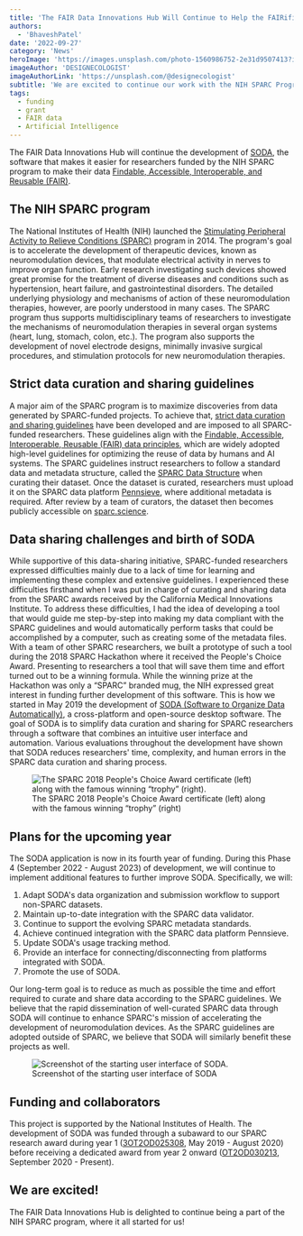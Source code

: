 ```yaml
---
title: 'The FAIR Data Innovations Hub Will Continue to Help the FAIRification of SPARC Data'
authors:
  - 'BhaveshPatel'
date: '2022-09-27'
category: 'News'
heroImage: 'https://images.unsplash.com/photo-1560986752-2e31d9507413?ixlib=rb-1.2.1&ixid=MnwxMjA3fDB8MHxwaG90by1wYWdlfHx8fGVufDB8fHx8&auto=format&fit=crop&w=1470&q=80'
imageAuthor: 'DESIGNECOLOGIST'
imageAuthorLink: 'https://unsplash.com/@designecologist'
subtitle: 'We are excited to continue our work with the NIH SPARC Program'
tags:
  - funding
  - grant
  - FAIR data
  - Artificial Intelligence
---
```


The FAIR Data Innovations Hub will continue the development of [SODA](https://fairdataihub.org/sodaforsparc), the software that makes it easier for researchers funded by the NIH SPARC program to make their data [Findable, Accessible, Interoperable, and Reusable (FAIR)](https://doi.org/10.1038/sdata.2016.18).

## The NIH SPARC program

The National Institutes of Health (NIH) launched the [Stimulating Peripheral Activity to Relieve Conditions (SPARC)](https://commonfund.nih.gov/sparc) program in 2014. The program's goal is to accelerate the development of therapeutic devices, known as neuromodulation devices, that modulate electrical activity in nerves to improve organ function. Early research investigating such devices showed great promise for the treatment of diverse diseases and conditions such as hypertension, heart failure, and gastrointestinal disorders. The detailed underlying physiology and mechanisms of action of these neuromodulation therapies, however, are poorly understood in many cases. The SPARC program thus supports multidisciplinary teams of researchers to investigate the mechanisms of neuromodulation therapies in several organ systems (heart, lung, stomach, colon, etc.). The program also supports the development of novel electrode designs, minimally invasive surgical procedures, and stimulation protocols for new neuromodulation therapies.

## Strict data curation and sharing guidelines

A major aim of the SPARC program is to maximize discoveries from data generated by SPARC-funded projects. To achieve that, [strict data curation and sharing guidelines](https://docs.sparc.science/docs/data-submission-overview) have been developed and are imposed to all SPARC-funded researchers. These guidelines align with the [Findable, Accessible, Interoperable, Reusable (FAIR) data principles](https://doi.org/10.1038/sdata.2016.18), which are widely adopted high-level guidelines for optimizing the reuse of data by humans and AI systems. The SPARC guidelines instruct researchers to follow a standard data and metadata structure, called the [SPARC Data Structure](https://www.biorxiv.org/content/10.1101/2021.02.10.430563v2) when curating their dataset. Once the dataset is curated, researchers must upload it on the SPARC data platform [Pennsieve](https://app.pennsieve.io/), where additional metadata is required. After review by a team of curators, the dataset then becomes publicly accessible on [sparc.science](https://sparc.science/).

## Data sharing challenges and birth of SODA

While supportive of this data-sharing initiative, SPARC-funded researchers expressed difficulties mainly due to a lack of time for learning and implementing these complex and extensive guidelines. I experienced these difficulties firsthand when I was put in charge of curating and sharing data from the SPARC awards received by the California Medical Innovations Institute. To address these difficulties, I had the idea of developing a tool that would guide me step-by-step into making my data compliant with the SPARC guidelines and would automatically perform tasks that could be accomplished by a computer, such as creating some of the metadata files. With a team of other SPARC researchers, we built a prototype of such a tool during the 2018 SPARC Hackathon where it received the People's Choice Award. Presenting to researchers a tool that will save them time and effort turned out to be a winning formula. While the winning prize at the Hackathon was only a “SPARC” branded mug, the NIH expressed great interest in funding further development of this software. This is how we started in May 2019 the development of [SODA (Software to Organize Data Automatically)](https://fairdataihub.org/sodaforsparc), a cross-platform and open-source desktop software. The goal of SODA is to simplify data curation and sharing for SPARC researchers through a software that combines an intuitive user interface and automation. Various evaluations throughout the development have shown that SODA reduces researchers' time, complexity, and human errors in the SPARC data curation and sharing process.

<figure>
  <img
  src="https://fairdataihub.org/images/blog/certificate-mug-hackathon.png"
  alt="The SPARC 2018 People's Choice Award certificate (left) along with the famous winning “trophy” (right).">
  <figcaption>The SPARC 2018 People's Choice Award certificate (left) along with the famous winning “trophy” (right)</figcaption>
</figure>

## Plans for the upcoming year

The SODA application is now in its fourth year of funding. During this Phase 4 (September 2022 - August 2023) of development, we will continue to implement additional features to further improve SODA. Specifically, we will:

1. Adapt SODA's data organization and submission workflow to support non-SPARC datasets.
2. Maintain up-to-date integration with the SPARC data validator.
3. Continue to support the evolving SPARC metadata standards.
4. Achieve continued integration with the SPARC data platform Pennsieve.
5. Update SODA's usage tracking method.
6. Provide an interface for connecting/disconnecting from platforms integrated with SODA.
7. Promote the use of SODA.

Our long-term goal is to reduce as much as possible the time and effort required to curate and share data according to the SPARC guidelines. We believe that the rapid dissemination of well-curated SPARC data through SODA will continue to enhance SPARC's mission of accelerating the development of neuromodulation devices. As the SPARC guidelines are adopted outside of SPARC, we believe that SODA will similarly benefit these projects as well.

<figure>
  <img
  src="https://fairdataihub.org/images/hero/soda-app-macos.png"
  alt="Screenshot of the starting user interface of SODA.">
  <figcaption>Screenshot of the starting user interface of SODA</figcaption>
</figure>

## Funding and collaborators

This project is supported by the National Institutes of Health. The development of SODA was funded through a subaward to our SPARC research award during year 1 ([3OT2OD025308](https://reporter.nih.gov/search/zBIyWmbCqUqJ1UOogLF_hw/project-details/9925983#details), May 2019 - August 2020) before receiving a dedicated award from year 2 onward ([OT2OD030213](https://reporter.nih.gov/search/njJyuQq65ECGiNL0JiR8cQ/projects), September 2020 - Present).

## We are excited!

The FAIR Data Innovations Hub is delighted to continue being a part of the NIH SPARC program, where it all started for us!
